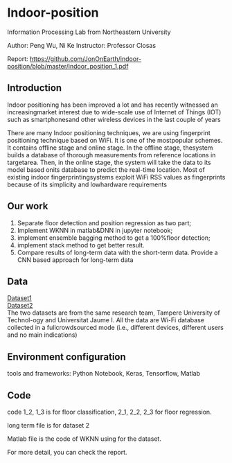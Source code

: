 # Indoor-position

Information Processing Lab from Northeastern University

Author: Peng Wu, Ni Ke 
Instructor: Professor Closas


Report: https://github.com/JonOnEarth/indoor-position/blob/master/indoor_position_1.pdf

## Introduction
Indoor positioning has been improved a lot and has recently witnessed an increasingmarket interest due to wide-scale use of Internet of Things (IOT) such as smartphonesand other wireless devices in the last couple of years

There are many Indoor positioning techniques, we are using fingerprint positioning technique based on WiFi. It is one of the mostpopular schemes. It contains offline stage and online stage. In the offline stage, thesystem builds a database of thorough measurements from reference locations in targetarea. Then, in the online stage, the system will take the data to its model based onits database to predict the real-time location. Most of existing indoor fingerprintingsystems exploit WiFi RSS values as fingerprints because of its simplicity and lowhardware requirements

## Our work
1. Separate floor detection and position regression as two part;
2. Implement WKNN in matlab&DNN in jupyter notebook;
3. implement ensemble bagging method to get a 100%floor detection;
4. implement stack method to get better result.
5. Compare results of long-term data with the short-term data. Provide a CNN based approach for long-term data

## Data
[Dataset1](https://zenodo.org/record/889798#.WvsnbogvzD4)  
[Dataset2](https://zenodo.org/record/1066041)  
The two datasets are from the same research team, Tampere University of Technol-ogy and Universitat Jaume I. All the data are Wi-Fi database collected in a fullcrowdsourced mode (i.e., different devices, different users and no main indications)

## Environment configuration
tools and frameworks: Python Notebook, Keras, Tensorflow, Matlab

## Code
code 1_2, 1_3 is for floor classification, 2_1, 2_2, 2_3 for floor regression.

long term file is for dataset 2

Matlab file is the code of WKNN using for the dataset.

For more detail, you can check the report.

